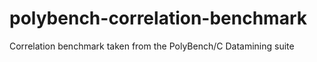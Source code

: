 # polybench-correlation-benchmark
Correlation benchmark taken from the PolyBench/C Datamining suite
